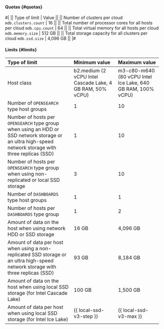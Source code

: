 #### Quotas {#quotas}

#|
|| Type of limit | Value ||
|| Number of clusters per cloud 
`mdb.clusters.count` | 16 ||
|| Total number of processor cores for all hosts per cloud 
`mdb.cpu.count` | 64 ||
|| Total virtual memory for all hosts per cloud 
`mdb.memory.size` | 512 GB ||
|| Total storage capacity for all clusters per cloud 
`mdb.ssd.size` | 4,096 GB ||
|#

#### Limits {#limits}

| Type of limit                                                                                                                    | Minimum value                                      | Maximum value                                       |
|:-----------------------------------------------------------------------------------------------------------------------------------|:----------------------------------------------------------|:------------------------------------------------------------|
| Host class                                                                                                                        | b2.medium (2 vCPU Intel Cascade Lake, 4 GB RAM, 50% vCPU) | m3-c80-m640 (80 vCPU Intel Ice Lake, 640 GB RAM, 100% vCPU) |
| Number of `OPENSEARCH` type host groups                                                                                          | 1                                                         | 10                                                          |
| Number of hosts per `OPENSEARCH` type group when using an HDD or SSD network storage or an ultra high-speed network storage with three replicas (SSD) | 1                                                         | 10                                                          |
| Number of hosts per `OPENSEARCH` type group when using non-replicated or local SSD storage | 3                                                         | 10                                                          |
| Number of `DASHBOARDS` type host groups                                                                                          | 1                                                         | 1                                                           |
| Number of hosts per `DASHBOARDS` type group                                                                                       | 1                                                         | 2                                                           |
| Amount of data on the host when using network HDD or SSD storage                                  | 16 GB                                                     | 4,096 GB                                                     |
| Amount of data per host when using a non-replicated SSD storage or an ultra high-speed network storage with three replicas (SSD) | 93 GB                                                     | 8,184 GB                                                     |
| Amount of data on the host when using local SSD storage (for Intel Cascade Lake)                       | 100 GB                                                    | 1,500 GB                                                     |
| Amount of data per host when using local SSD storage (for Intel Ice Lake)                           | {{ local-ssd-v3-step }}                                   | {{ local-ssd-v3-max }}                                      |